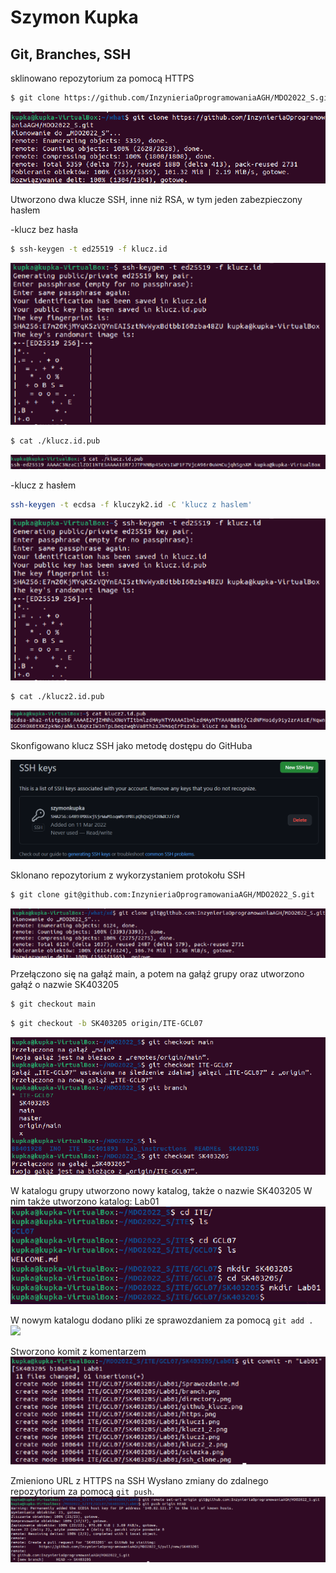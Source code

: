 # Szymon Kupka 
## Git, Branches, SSH
sklinowano  repozytorium za pomocą HTTPS
```bash
$ git clone https://github.com/InzynieriaOprogramowaniaAGH/MDO2022_S.git
```
![](./https.png)

Utworzono dwa klucze SSH, inne niż RSA, w tym  jeden zabezpieczony hasłem

-klucz bez hasła
```bash
$ ssh-keygen -t ed25519 -f klucz.id
```
![](./klucz1.png)
```bash
$ cat ./klucz.id.pub
```
![](./klucz1_2.png)


-klucz z hasłem
```bash
ssh-keygen -t ecdsa -f kluczyk2.id -C 'klucz z haslem'
```
![](./klucz1.png)
```bash
$ cat ./klucz2.id.pub
```
![](./klucz2_2.png)

Skonfigowano klucz SSH jako metodę dostępu do GitHuba

![](./github_klucz.png)


Sklonano repozytorium z wykorzystaniem protokołu SSH

```bash
$ git clone git@github.com:InzynieriaOprogramowaniaAGH/MDO2022_S.git
```
![](./ssh_clone.png)

Przełączono się na gałąź main, a potem na gałąź grupy oraz utworzono gałąź o nazwie SK403205 
```bash
$ git checkout main
```
```bash
$ git checkout -b SK403205 origin/ITE-GCL07
```
![](./branch.png)

W katalogu grupy utworzono nowy katalog, także o nazwie SK403205
W nim także utworzono katalog: Lab01
![](./directory.png)


W nowym katalogu dodano pliki ze sprawozdaniem za pomocą `git add .`
![](./git_add.png)

Stworzono komit z komentarzem
![](./commit.png)

Zmieniono URL z HTTPS na SSH
Wysłano zmiany do zdalnego repozytorium za pomocą `git push`.
![](./push.png)





